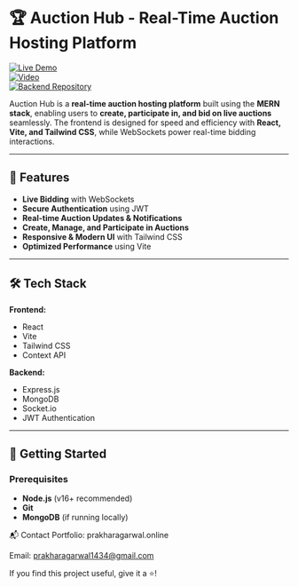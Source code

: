 # 🏆 Auction Hub - Real-Time Auction Hosting Platform

[![Live Demo](https://img.shields.io/badge/Live%20Demo-Auction%20Hub-blue?style=flat&logo=vercel)](https://auction-app-frontend-virid.vercel.app)  
[![Video](https://img.shields.io/badge/Video%20Demo-Auction%20Hub-red?style=flat&logo=youtube)](https://youtu.be/Zue1BFg-uDE)  
[![Backend Repository](https://img.shields.io/badge/Backend%20Repo-Click%20Here-orange?style=flat&logo=github)](https://github.com/prwkhar/auction-app)


Auction Hub is a **real-time auction hosting platform** built using the **MERN stack**, enabling users to **create, participate in, and bid on live auctions** seamlessly. The frontend is designed for speed and efficiency with **React, Vite, and Tailwind CSS**, while WebSockets power real-time bidding interactions.

---

## 🚀 Features

- **Live Bidding** with WebSockets  
- **Secure Authentication** using JWT  
- **Real-time Auction Updates & Notifications**  
- **Create, Manage, and Participate in Auctions**  
- **Responsive & Modern UI** with Tailwind CSS  
- **Optimized Performance** using Vite  

---

## 🛠️ Tech Stack

**Frontend:**  
- React  
- Vite  
- Tailwind CSS  
- Context API  

**Backend:**  
- Express.js  
- MongoDB  
- Socket.io  
- JWT Authentication  

---

## 🎯 Getting Started

### Prerequisites
- **Node.js** (v16+ recommended)
- **Git**
- **MongoDB** (if running locally)

📬 Contact
Portfolio: prakharagarwal.online

Email: prakharagarwal1434@gmail.com

If you find this project useful, give it a ⭐!

